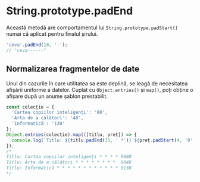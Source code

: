 # String.prototype.padEnd

Această metodă are comportamentul lui `String.prototype.padStart()` numai că aplicat pentru finalul șirului.

```javascript
'ceva'.padEnd(10, '-');
// "ceva------"
```

## Normalizarea fragmentelor de date

Unul din cazurile în care utilitatea sa este deplină, se leagă de necesitatea afișării uniforme a datelor. Cuplat cu `Object.entries()` și `map()`, poți obține o afișare după un anume șablon prestabilit.

```javascript
const colecție = {
  'Cartea copiilor inteligenți': '80',
  'Arta de a călători': '40',
  'Informatică': '130'
};
Object.entries(colecție).map(([titlu, preț]) => {
  console.log(`Titlu: ${titlu.padEnd(35, ' *')} ${preț.padStart(4, '0')}`);
});
/*
Titlu: Cartea copiilor inteligenți * * * * 0080
Titlu: Arta de a călători * * * * * * * *  0040
Titlu: Informatică * * * * * * * * * * * * 0130
*/
```
